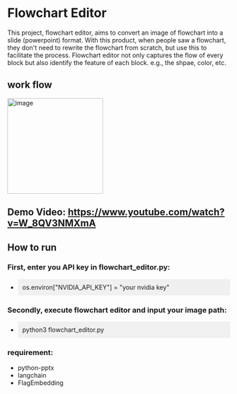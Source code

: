 # Flowchart Editor

This project, flowchart editor, aims to convert an image of flowchart into a slide (powerpoint) format. With this product, when people saw a flowchart, they don't need to rewrite the flowchart from scratch, 
but use this to facilitate the process. Flowchart editor not only captures the flow of every block but also identify the feature of each block. e.g., the shpae, color, etc.

## work flow 

<img width="216" alt="image" src="https://github.com/ryanrwei/nvidia_ai_agent_contest_flowchart_editor/assets/55873378/9657bbd9-264c-4b82-abeb-022628862c58">

## Demo Video: https://www.youtube.com/watch?v=W_8QV3NMXmA

## How to run 

### First, enter you API key in flowchart_editor.py:

- <p style="background-color: #f0f0f0; padding: 10px;">
    os.environ["NVIDIA_API_KEY"] = "your nvidia key"
</p>

### Secondly, execute flowchart editor and input your image path:

- <p style="background-color: #f0f0f0; padding: 10px;">
    python3 flowchart_editor.py
</p>

### requirement:
- python-pptx
- langchain
- FlagEmbedding
